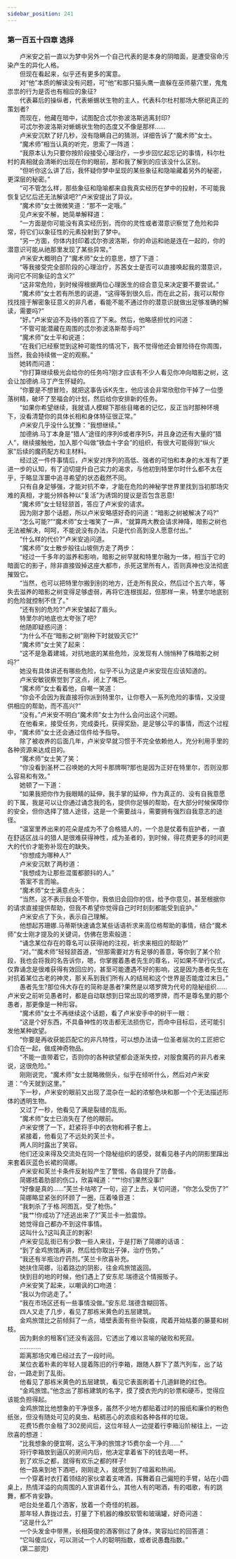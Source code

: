 ```yaml
---
sidebar_position: 241
---
```

### 第一百五十四章 选择  


　　卢米安之前一直以为梦中另外一个自己代表的是本身的阴暗面，是遭受宿命污染产生的异化人格。  
　　但现在看起来，似乎还有更多的寓意。  
　　对“他”本质的解读没有问题，可“他”和那只猫头鹰一直躲在巫师墓穴里，鬼鬼祟祟的行为是否也有相应的象征?  
　　代表幕后的操纵者，代表蜥蜴状生物的主人，代表科尔杜村那场大祭祀真正的策划者?  
　　而现在，他藏在暗中，试图配合忒尔弥波洛斯逃离封印?  
　　可忒尔弥波洛斯对蜥蜴状生物的态度又不像是那样……  
　　卢米安沉默了好几秒，没有隐瞒自己的猜测，详细告诉了“魔术师”女士。  
　　“魔术师”相当认真的听完，思索了一阵道：  
　　“我原本认为只要你按阶段接受心理治疗，一步步回忆起忘记的事情，科尔杜村的真相就会清晰的出现在你的眼前，那和我了解到的应该没什么区别。  
　　“但听你这么讲了后，我怀疑你梦中呈现的某些象征和隐喻藏着另外的秘密，更深层的秘密。”  
　　“可不管怎么样，那些象征和隐喻都来自我真实经历在梦中的投射，不可能我恢复记忆后还无法解读吧?”卢米安提出了异议。  
　　“魔术师”女士微微笑道：“那不一定哦。”  
　　见卢米安不解，她简单解释道：  
　　“一方面是你可能没有真实经历到，而你的灵性或者潜意识察觉了危险和异常，将它们以象征性的元素投射到了梦中。  
　　“另一方面，你体内封印着忒尔弥波洛斯，你的命运和祂是连在一起的，你的潜意识可能从祂那里发现了某些异常。”  
　　卢米安大概明白了“魔术师”女士的意思，想了下道：  
　　“等我接受完全部阶段的心理治疗，苏茜女士是否可以直接唤起我的潜意识，询问它不同象征的含义?”  
　　“这非常危险，到时候得根据两位心理医生的综合意见来决定要不要尝试。”  
　　“魔术师”女士若有所思的说道，“这得等到很久后，而在此之前，我可以帮你找找擅于解密象征意义的非凡者，看能不能不通过你的潜意识就做出足够准确的解读，需要吗?”  
　　“好。”卢米安迫不及待的答应了下来。然后，他略感担忧的问道：  
　　“不管可能潜藏在周围的忒尔弥波洛斯帮手吗?”  
　　“魔术师”女士平和说道：  
　　“在我们已经察觉到这种可能性的情况下，我不觉得他还会冒险待在你周围，当然，我会持续做一定的观察。”  
　　她转而问道：  
　　“你打算继续极光会给你的任务吗?刚才应该有不少人看见你冲向暗影之树，这会让加德纳.马丁产生怀疑的。  
　　“你要是不想冒险，就把这事告诉K先生，他应该会非常欣慰你干掉了一位堕落树精，破坏了至福会的计划，然后给你安排新的任务。  
　　“如果你希望继续，我就请人模糊下那些目睹者的记忆，反正当时那种环境下，没看清楚你的具体长相和身体特征很正常。”  
　　卢米安几乎没什么犹豫：“我想继续。”  
　　加德纳.马丁本身是“猎人”途径的序列6或者序列5，并且身边还有大量的“猎人”，继续接触他，加入那个叫做“铁血十字会”的组织，有很大可能得到“纵火家”后续的魔药配方和主材料。  
　　经过这一件件事情后，卢米安对序列的高低、强者的可怕和本身的水准有了更进一步的认知，有了迫切提升自己实力的渴求，与他初到特里尔时什么都不太在乎，于略显浑噩中追寻希望的状态截然不同。  
　　只有自身足够强，才能对抗不幸，才能在危险的神秘学世界里找到当初那场灾难的真相，才能分辨各种以“复活”为诱饵的提议是否包含恶意!  
　　“魔术师”女士轻轻颔首，答应了卢米安的请求。  
　　因为刚才那个话题，所以卢米安略感好奇的问道：“暗影之树被解决了吗?”  
　　“怎么可能?”“魔术师”女士嗤笑了一声，“就算两大教会请求神降，暗影之树也无法被解决，呵呵，不能说没有办法，只是代价高到没人愿意付出。”  
　　“什么样的代价?”卢米安追问道。  
　　“魔术师”女士散步般往山坡侧方走了两步：  
　　“经过一千多年的滋养和影响，暗影之树早就和特里尔融为一体，相当于它的暗面它的影子，除非直接毁掉这座大都市，杀死这里所有人，否则真神也没法彻底摧毁它。  
　　“当然，也可以把特里尔搬到别的地方，迁走所有民众，然后过个五六年，等失去滋养的暗影之树变得足够虚弱，再将它连根拔起，但那样一来，特里尔地底别的危险就控制不住了。”  
　　“还有别的危险?”卢米安皱起了眉头。  
　　特里尔的地底也太夸张了吧?  
　　他随即疑惑问道：  
　　“为什么不在“暗影之树”刚种下时就毁灭它?”  
　　“魔术师”女士笑了起来：  
　　“这不是急着建城，对抗地底的某些危险，没发现有人悄悄种了株暗影之树吗?”  
　　她没有具体讲还有哪些危险，似乎不认为这是卢米安现在应该知道的。  
　　卢米安敏锐察觉到了这点，闭上了嘴巴。  
　　“魔术师”女士看着他，自嘲一笑道：  
　　“你会不会因为我直接将你派到特里尔，让你卷入一系列危险的事情，又没提供相应的帮助，而不高兴?”  
　　“没有。”卢米安不明白“魔术师”女士为什么会问出这个问题。  
　　在他看来，接受任务，完成委托，获得奖励，是足够公平的事情，而这个过程中，“魔术师”女士还会通过信件给予指导。  
　　除了被收养的后面几年，卢米安早就习惯于不完全依赖他人，充分利用手里的各种资源来达成目的。  
　　“魔术师”女士笑了笑：  
　　“你没看到圣杯二召唤她的大阿卡那牌啊?那也是因为正好在特里尔，否则没那么容易和有效。”  
　　她顿了一下道：  
　　“如果我把你作为我眼睛的延伸，我手掌的延伸，作为真正的、没有自我意愿的下属，我是可以让你通过诵念我的名，提供你足够的帮助，在大部分时候保障你的安全，但你选择了猎人途径，这是一个需要战斗，需要拥有强烈自我意志的途径。  
　　“温室里养出来的花朵是成为不了合格猎人的，一个总是仗着有庇护者，一直在舒适区战斗的猎人是很难获得神性，成为圣者的，到时候，得花费更多的时间更大的代价才能弥补现在的缺失。  
　　“你想成为哪种人?”  
　　卢米安沉默了两秒道：  
　　“我想成为让那些混蛋都颤抖的人。”  
　　答案不言而喻。  
　　“魔术师”女士满意点头：  
　　“当然，这不表示我会不管你，我依旧会回你的信，给予你意见，甚至根据你的请求直接提供帮助，但我不希望你觉得自己时时刻刻都能受到庇护。”  
　　卢米安点了下头，表示自己理解。  
　　他想起苏珊娜.马蒂斯快速诵念某些话语祈求来高位格帮助的事情，结合“魔术师”女士刚才提及的关键词，仿佛在思索般道：  
　　“诵念某位存在的尊名可以获得祂的注视，祈求来相应的帮助?”  
　　“对。”“魔术师”轻轻颔首道，“但那需要对方有足够的善意，等你到了某个阶段，我也会将我的名告诉你，嗯，你掌握着愚者先生的尊名，可如果不举行仪式，仅靠诵念是很难获得有效回应的，甚至可能遭遇不好的影响，这是因为愚者先生在对抗着某位古老的神灵，那关系到我们所有人的结局和这个世界是否能度过末日。”  
　　愚者先生?那位伟大存在的简称是愚者?果然是以塔罗牌为代号的隐秘组织……卢米安之前听见愚者时，都是自动联想到日常出现的塔罗牌，而不是尊名里的那个愚者，那更像是一种形容。  
　　“魔术师”女士不再继续这个话题，看了卢米安手中的树干一眼：  
　　“这是个好东西，不具备神性的攻击都无法损伤它，而命中目标后，还可能引发他某种欲望。  
　　“你要是再收获能匹配它的非凡特性，可以想办法请一位圣者层次的工匠把它们合在一起，做成神奇物品。  
　　“不能一直带着它，否则你的各种欲望都会逐渐失控，对服食魔药的非凡者来说，这很危险。”  
　　刚刚说完，“魔术师”女士就略微侧头，似乎在倾听什么，然后对卢米安道：“今天就到这里。”  
　　下一秒，卢米安的眼前又出现了混杂在一起的浓郁色块和那一个个无法描述形体的透明生物。  
　　又过了一秒，他看见了满是裂缝的乱街。  
　　“魔术师”女士已消失在了他的眼前。  
　　卢米安愣了一下，赶紧将手中的衣物和裤子套上。  
　　紧接着，他看见了不远处的芙兰卡。  
　　两人同时露出了笑容。  
　　他们还没来得及交流处在同一个隐秘组织的感受，就看见巷子内的阴影里蹿出来套着灰蓝色长裙的简娜。  
　　卢米安和芙兰卡条件反射般产生了警惕，各自提升了防备。  
　　简娜捂着肋部的伤口，欣喜喊道：“艹!你们果然没事!”  
　　“好像是真的……”芙兰卡咕哝了一句，迎了上去，关切问道，“你怎么受伤了?”  
　　简娜略显紧张的环顾了一圈，压着嗓音道：  
　　“我刺杀了于格.阿图瓦，受了枪伤。”  
　　“我艹!你成功了?还逃出来了?”芙兰卡一脸震惊。  
　　她觉得自己都办不到这件事情。  
　　这叫什么?这叫真正的刺客!  
　　卢米安见乱街已有少数一些人来往，于是打断了简娜的话语：  
　　“到了金鸡旅馆再讲，然后给你取出子弹，治疗伤势。”  
　　“我还有半瓶治疗药剂。”芙兰卡欣喜补充。  
　　她扶住简娜，沿着路边的阴影，往金鸡旅馆返回。  
　　快到目的地的时候，他们遇上了安东尼.瑞德这个情报贩子。  
　　卢米安笑了起来，以嘲讽的口吻道：  
　　“我以为你逃走了。”  
　　“我在市场区还有一些事情没做。”安东尼.瑞德含糊回答。  
　　四人又走了几步，看见了那栋米黄色的五层建筑。  
　　金鸡旅馆比之前倾斜了一点，墙壁表面有些许裂痕，爬着开始枯萎的藤蔓和树枝。  
　　因为剩余的租客们还没有返回，它透出了难以言喻的破败和死寂。  
　　…………  
　　距离那场灾难已经过去了一段时间。  
　　某位衣着朴素的年轻人提着陈旧的行李箱，跟随人群下了蒸汽列车，出了站台，一路走到了乱街。  
　　他看见了那栋米黄色的五层建筑，看见它表面刷着十几道鲜艳的红色。  
　　“金鸡旅馆。”他念出了那栋建筑的名字，摸了摸衣兜内的钞票和硬币，觉得应该能负担得起。  
　　金鸡旅馆比他想象的干净很多，虽然不少地方都贴着过时的报纸和廉价的粉色纸张，但没有随处可见的臭虫、粘稠恶心的浓痰和各种各样的垃圾。  
　　花费15费尔金租了302房间后，这位年轻人一边提着行李箱沿阶梯往上，一边欣喜的想道：  
　　“比我想象的便宜啊，这么干净的旅馆才15费尔金一个月……”  
　　将行李箱放到逼仄的房间内后，他决定拿着省下的钱去喝一杯。  
　　到了欢乐之都，就得有欢乐之都的样子!  
　　他一路来到地下酒吧，刚刚走入，就感觉到了喧嚣和热闹。  
　　一个穿着衬衣打着领结的家伙拿着支啤酒，挥舞着自己偏短的手臂，站在小圆桌上，热情洋溢的向周围的人宣讲着什么，其他人有的喝酒，有的唱歌，有的跳舞，都不肯安静。  
　　吧台处坐着几个酒客，放着一个奇怪的机器。  
　　那年轻人靠拢过去，打量了下机器的橡胶软管和玻璃罐，好奇问道：  
　　“这是什么?”  
　　一个头发金中带黑，长相英俊的酒客侧过了身体，笑容灿烂的回答道：  
　　“它叫傻瓜仪，可以测试一个人的聪明指数，或者说愚蠢指数。”  
　　(第二部完)  
